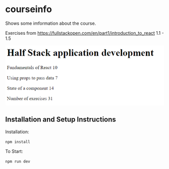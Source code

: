 # courseinfo

Shows some imformation about the course.

Exercises from https://fullstackopen.com/en/part1/introduction_to_react
1.1 - 1.5

![Screenshot](public/Screenshot.png)

## Installation and Setup Instructions

Installation:

`npm install`  

To Start:

`npm run dev`  
